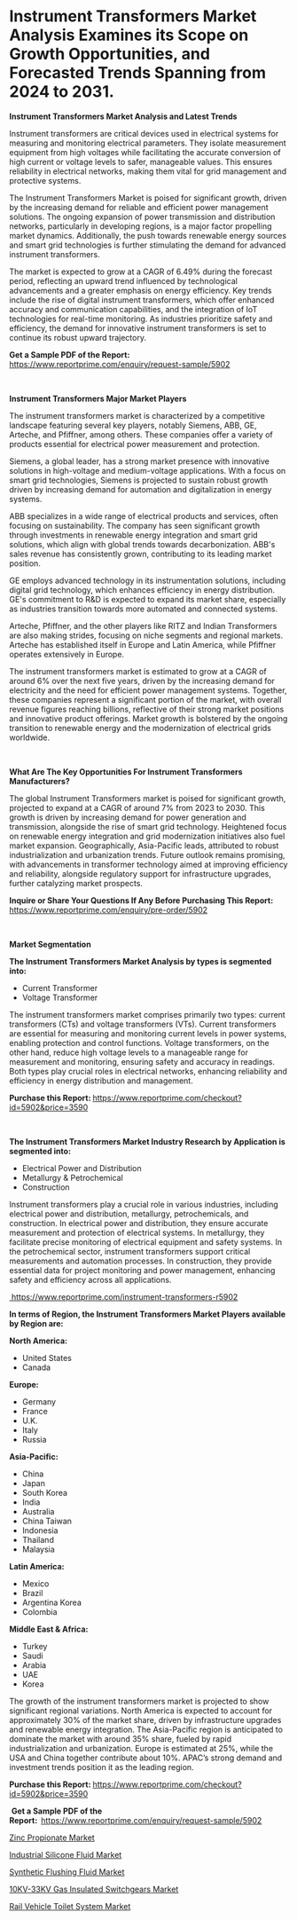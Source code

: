 <p><h1>Instrument Transformers Market Analysis Examines its Scope on Growth Opportunities, and Forecasted Trends Spanning from 2024 to 2031.</h1></p><p><strong>Instrument Transformers Market Analysis and Latest Trends</strong></p>
<p><p>Instrument transformers are critical devices used in electrical systems for measuring and monitoring electrical parameters. They isolate measurement equipment from high voltages while facilitating the accurate conversion of high current or voltage levels to safer, manageable values. This ensures reliability in electrical networks, making them vital for grid management and protective systems.</p><p>The Instrument Transformers Market is poised for significant growth, driven by the increasing demand for reliable and efficient power management solutions. The ongoing expansion of power transmission and distribution networks, particularly in developing regions, is a major factor propelling market dynamics. Additionally, the push towards renewable energy sources and smart grid technologies is further stimulating the demand for advanced instrument transformers.</p><p>The market is expected to grow at a CAGR of 6.49% during the forecast period, reflecting an upward trend influenced by technological advancements and a greater emphasis on energy efficiency. Key trends include the rise of digital instrument transformers, which offer enhanced accuracy and communication capabilities, and the integration of IoT technologies for real-time monitoring. As industries prioritize safety and efficiency, the demand for innovative instrument transformers is set to continue its robust upward trajectory.</p></p>
<p><strong>Get a Sample PDF of the Report:&nbsp;</strong> <a href="https://www.reportprime.com/enquiry/request-sample/5902">https://www.reportprime.com/enquiry/request-sample/5902</a></p>
<p>&nbsp;</p>
<p><strong>Instrument Transformers Major Market Players</strong></p>
<p><p>The instrument transformers market is characterized by a competitive landscape featuring several key players, notably Siemens, ABB, GE, Arteche, and Pfiffner, among others. These companies offer a variety of products essential for electrical power measurement and protection.</p><p>Siemens, a global leader, has a strong market presence with innovative solutions in high-voltage and medium-voltage applications. With a focus on smart grid technologies, Siemens is projected to sustain robust growth driven by increasing demand for automation and digitalization in energy systems.</p><p>ABB specializes in a wide range of electrical products and services, often focusing on sustainability. The company has seen significant growth through investments in renewable energy integration and smart grid solutions, which align with global trends towards decarbonization. ABB's sales revenue has consistently grown, contributing to its leading market position.</p><p>GE employs advanced technology in its instrumentation solutions, including digital grid technology, which enhances efficiency in energy distribution. GE's commitment to R&D is expected to expand its market share, especially as industries transition towards more automated and connected systems.</p><p>Arteche, Pfiffner, and the other players like RITZ and Indian Transformers are also making strides, focusing on niche segments and regional markets. Arteche has established itself in Europe and Latin America, while Pfiffner operates extensively in Europe.</p><p>The instrument transformers market is estimated to grow at a CAGR of around 6% over the next five years, driven by the increasing demand for electricity and the need for efficient power management systems. Together, these companies represent a significant portion of the market, with overall revenue figures reaching billions, reflective of their strong market positions and innovative product offerings. Market growth is bolstered by the ongoing transition to renewable energy and the modernization of electrical grids worldwide.</p></p>
<p>&nbsp;</p>
<p><strong>What Are The Key Opportunities For Instrument Transformers Manufacturers?</strong></p>
<p><p>The global Instrument Transformers market is poised for significant growth, projected to expand at a CAGR of around 7% from 2023 to 2030. This growth is driven by increasing demand for power generation and transmission, alongside the rise of smart grid technology. Heightened focus on renewable energy integration and grid modernization initiatives also fuel market expansion. Geographically, Asia-Pacific leads, attributed to robust industrialization and urbanization trends. Future outlook remains promising, with advancements in transformer technology aimed at improving efficiency and reliability, alongside regulatory support for infrastructure upgrades, further catalyzing market prospects.</p></p>
<p><strong>Inquire or Share Your Questions If Any Before Purchasing This Report:</strong> <a href="https://www.reportprime.com/enquiry/pre-order/5902">https://www.reportprime.com/enquiry/pre-order/5902</a></p>
<p>&nbsp;</p>
<p><strong>Market Segmentation</strong></p>
<p><strong>The Instrument Transformers Market Analysis by types is segmented into:</strong></p>
<p><ul><li>Current Transformer</li><li>Voltage Transformer</li></ul></p>
<p><p>The instrument transformers market comprises primarily two types: current transformers (CTs) and voltage transformers (VTs). Current transformers are essential for measuring and monitoring current levels in power systems, enabling protection and control functions. Voltage transformers, on the other hand, reduce high voltage levels to a manageable range for measurement and monitoring, ensuring safety and accuracy in readings. Both types play crucial roles in electrical networks, enhancing reliability and efficiency in energy distribution and management.</p></p>
<p><strong>Purchase this Report:&nbsp;</strong><a href="https://www.reportprime.com/checkout?id=5902&price=3590">https://www.reportprime.com/checkout?id=5902&price=3590</a></p>
<p>&nbsp;</p>
<p><strong>The Instrument Transformers Market Industry Research by Application is segmented into:</strong></p>
<p><ul><li>Electrical Power and Distribution</li><li>Metallurgy & Petrochemical</li><li>Construction</li></ul></p>
<p><p>Instrument transformers play a crucial role in various industries, including electrical power and distribution, metallurgy, petrochemicals, and construction. In electrical power and distribution, they ensure accurate measurement and protection of electrical systems. In metallurgy, they facilitate precise monitoring of electrical equipment and safety systems. In the petrochemical sector, instrument transformers support critical measurements and automation processes. In construction, they provide essential data for project monitoring and power management, enhancing safety and efficiency across all applications.</p></p>
<p><a href="https://www.reportprime.com/instrument-transformers-r5902">&nbsp;https://www.reportprime.com/instrument-transformers-r5902</a></p>
<p><strong>In terms of Region, the Instrument Transformers Market Players available by Region are:</strong></p>
<p>
    <p> <strong> North America: </strong>
        <ul>
            <li>United States</li>
            <li>Canada</li>
        </ul>
        </p> 
    <p> <strong> Europe: </strong>
        <ul>
            <li>Germany</li>
            <li>France</li>
            <li>U.K.</li>
            <li>Italy</li>
            <li>Russia</li>
        </ul>
        </p> 
    <p> <strong> Asia-Pacific: </strong>
        <ul>
            <li>China</li>
            <li>Japan</li>
            <li>South Korea</li>
            <li>India</li>
            <li>Australia</li>
            <li>China Taiwan</li>
            <li>Indonesia</li>
            <li>Thailand</li>
            <li>Malaysia</li>
        </ul>
        </p> 
    <p> <strong> Latin America: </strong>
        <ul>
            <li>Mexico</li>
            <li>Brazil</li>
            <li>Argentina Korea</li>
            <li>Colombia</li>
        </ul>
        </p> 
    <p> <strong> Middle East & Africa: </strong>
        <ul>
            <li>Turkey</li>
            <li>Saudi</li>
            <li>Arabia</li>
            <li>UAE</li>
            <li>Korea</li>
        </ul>
    </p>
    </p>
<p><p>The growth of the instrument transformers market is projected to show significant regional variations. North America is expected to account for approximately 30% of the market share, driven by infrastructure upgrades and renewable energy integration. The Asia-Pacific region is anticipated to dominate the market with around 35% share, fueled by rapid industrialization and urbanization. Europe is estimated at 25%, while the USA and China together contribute about 10%. APAC’s strong demand and investment trends position it as the leading region.</p></p>
<p><strong>Purchase this Report: </strong><a href="https://www.reportprime.com/checkout?id=5902&price=3590">https://www.reportprime.com/checkout?id=5902&price=3590</a></p>
<p>&nbsp;<strong>Get a Sample PDF of the Report:&nbsp;&nbsp;</strong><a href="https://www.reportprime.com/enquiry/request-sample/5902">https://www.reportprime.com/enquiry/request-sample/5902</a></p>
<p><strong></strong></p>
<p><p><a href="https://www.linkedin.com/pulse/strategic-roadmap-success-global-zinc-propionate-market-3z4bf?trackingId=LocCCwkgSHqJrJant%2BVgbQ%3D%3D">Zinc Propionate Market</a></p><p><a href="https://issuu.com/reportprime-2/docs/industrial-silicone-fluid-market-si_3e42266fe81724">Industrial Silicone Fluid Market</a></p><p><a href="https://issuu.com/reportprime-2/docs/synthetic-flushing-fluid-market-siz_c9c8c588c89636">Synthetic Flushing Fluid Market</a></p><p><a href="https://github.com/FassouRP/Market-Research-Report-List-6/blob/main/10kv-33kv-gas-insulated-switchgears-market.md">10KV-33KV Gas Insulated Switchgears Market</a></p><p><a href="https://medium.com/@henrykihn_12939/unveiling-market-trends-global-rail-vehicle-toilet-system-market-growth-and-regional-insights-0a039977552b">Rail Vehicle Toilet System Market</a></p></p>